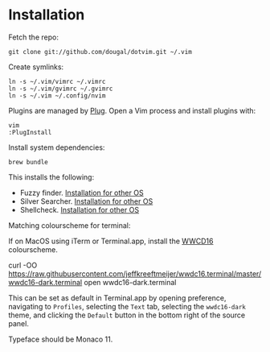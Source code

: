 # Installation

Fetch the repo:

    git clone git://github.com/dougal/dotvim.git ~/.vim

Create symlinks:

    ln -s ~/.vim/vimrc ~/.vimrc
    ln -s ~/.vim/gvimrc ~/.gvimrc
    ln -s ~/.vim ~/.config/nvim

Plugins are managed by [Plug](https://github.com/junegunn/vim-plug). Open a Vim
process and install plugins with:

    vim
    :PlugInstall

Install system dependencies:

    brew bundle

This installs the following:
  * Fuzzy finder. [Installation for other OS](https://github.com/junegunn/fzf#installation)
  * Silver Searcher. [Installation for other OS](https://github.com/ggreer/the_silver_searcher#installing)
  * Shellcheck. [Installation for other OS](https://github.com/koalaman/shellcheck#installing)

Matching colourscheme for terminal:

If on MacOS using iTerm or Terminal.app, install the
[WWCD16](https://github.com/jeffkreeftmeijer/wwdc16.terminal) colourscheme.

   curl -OO https://raw.githubusercontent.com/jeffkreeftmeijer/wwdc16.terminal/master/wwdc16-dark.terminal
   open wwdc16-dark.terminal

This can be set as default in Terminal.app by opening preference, navigating to
`Profiles`, selecting the `Text` tab, selecting the `wwdc16-dark` theme, and
clicking the `Default` button in the bottom right of the source panel.

Typeface should be Monaco 11.
